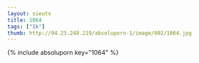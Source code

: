 ```yaml
--- 
layout: sieutv
title: 1064
tags: ["1k"]
thumb: http://94.23.248.219/absoluporn-1/image/002/1064.jpg
---
```

{% include absoluporn key="1064" %} 
